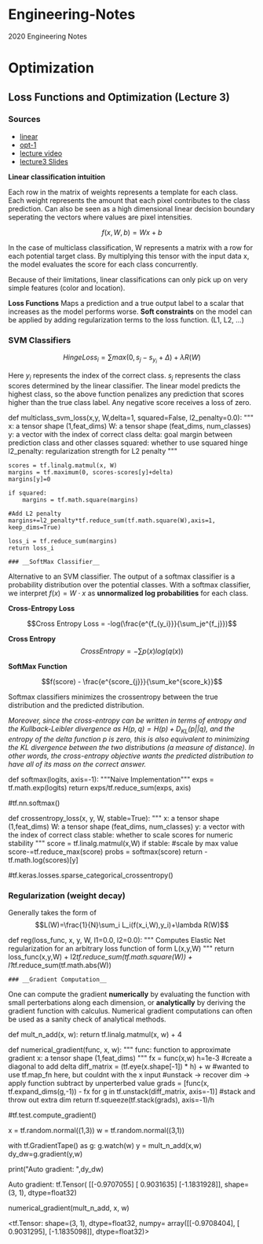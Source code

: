 # Engineering-Notes
2020 Engineering Notes
# Optimization

## Loss Functions and Optimization (Lecture 3)

### Sources
- [linear](http://cs231n.github.io/linear-classify/)
- [opt-1](http://cs231n.github.io/optimization-1/)
- [lecture video](https://www.youtube.com/watch?v=h7iBpEHGVNc&list=PL3FW7Lu3i5JvHM8ljYj-zLfQRF3EO8sYv&index=4&t=0s)
- [lecture3 Slides](http://cs231n.stanford.edu/slides/2019/cs231n_2019_lecture03.pdf)

__Linear classification intuition__ 

Each row in the matrix of weights represents a template for each class. Each weight represents the amount that each pixel contributes to the class prediction. Can also be seen as a high dimensional linear decision boundary seperating the vectors where values are pixel intensities.

$$f(x,W,b)=Wx+b$$

In the case of multiclass classification, W represents a matrix with a row for each potential target class. By multiplying this tensor with the input data x, the model evaluates the score for each class concurrently.

Because of their limitations, linear classifications can only pick up on very simple features (color and location).

__Loss Functions__ Maps a prediction and a true output label to a scalar that increases as the model performs worse. __Soft constraints__ on the model can be applied by adding regularization terms to the loss function. (L1, L2, ...) 

### __SVM Classifiers__

$$Hinge Loss_i = \sum max(0,s_j-s_{y_i}+\Delta)+\lambda R(W)$$

Here $y_i$ represents the index of the correct class. $s_j$ represents the class scores determined by the linear classifier. The linear model predicts the highest class, so the above function penalizes any prediction that scores higher than the true class label. Any negative score receives a loss of zero.

def multiclass_svm_loss(x,y, W,delta=1, squared=False, l2_penalty=0.0):
    """
    x: a tensor shape (1,feat_dims)
    W: a tensor shape (feat_dims, num_classes)
    y: a vector with the index of correct class 
    delta: goal margin between prediction class and other classes
    squared: whether to use squared hinge
    l2_penalty: regularization strength for L2 penalty
    """
   
    scores = tf.linalg.matmul(x, W)
    margins = tf.maximum(0, scores-scores[y]+delta)
    margins[y]=0
    
    if squared:
        margins = tf.math.square(margins)
        
    #Add L2 penalty    
    margins+=l2_penalty*tf.reduce_sum(tf.math.square(W),axis=1, keep_dims=True)
    
    loss_i = tf.reduce_sum(margins)
    return loss_i
    
    ### __SoftMax Classifier__
Alternative to an SVM classifier. The output of a softmax classifier is a probability distribution over the potential classes. With a softmax classifier, we interpret $f(x)=W\cdot x$ as __unnormalized log probabilities__ for each class.

__Cross-Entropy Loss__

$$Cross Entropy Loss = -log(\frac{e^{f_{y_i}}}{\sum_je^{f_j}})$$


__Cross Entropy__
$$Cross Entropy = -\sum p(x)log(q(x))$$

__SoftMax Function__

$$f(score) - \frac{e^{score_{j}}}{\sum_ke^{score_k}}$$

Softmax classifiers minimizes the crossentropy between the true distribution and the predicted distribution.

*Moreover, since the cross-entropy can be written in terms of entropy and the Kullback-Leibler divergence as $H(p,q)=H(p)+D_{KL}(p||q)$, and the entropy of the delta function p is zero, this is also equivalent to minimizing the KL divergence between the two distributions (a measure of distance). In other words, the cross-entropy objective wants the predicted distribution to have all of its mass on the correct answer.*


def softmax(logits, axis=-1):
    """Naive Implementation"""
    exps = tf.math.exp(logits)
    return exps/tf.reduce_sum(exps, axis)

#tf.nn.softmax()


def crossentropy_loss(x, y, W, stable=True):
    """
    x: a tensor shape (1,feat_dims)
    W: a tensor shape (feat_dims, num_classes)
    y: a vector with the index of correct class
    stable: whether to scale scores for numeric stability
    """
    score = tf.linalg.matmul(x,W)
    if stable: #scale by max value
        score-=tf.reduce_max(score)
    probs = softmax(score)
    return -tf.math.log(scores)[y]

#tf.keras.losses.sparse_categorical_crossentropy()


### Regularization (weight decay)

Generally takes the form of
$$L(W)=\frac{1}{N}\sum_i L_i(f(x_i,W),y_i)+\lambda R(W)$$

def reg(loss_func, x, y, W, l1=0.0, l2=0.0):
    """
    Computes Elastic Net regularization for an arbitrary loss function of
    form L(x,y,W)
    """
    return loss_func(x,y,W) + l2*tf.reduce_sum(tf.math.square(W)) + l1*tf.reduce_sum(tf.math.abs(W))
    
    ### __Gradient Computation__ 

One can compute the gradient __numerically__ by evaluating the function with small perterbations along each dimension, or __analytically__ by deriving the gradient function with calculus. Numerical gradient computations can often be used as a sanity check of analytical methods.


def mult_n_add(x, w):
    return tf.linalg.matmul(x, w) + 4

def numerical_gradient(func, x, w):
    """
    func: function to approximate gradient
    x: a tensor shape (1,feat_dims)
    """
    fx = func(x,w)
    h=1e-3
    #create a diagonal to add delta
    diff_matrix = (tf.eye(x.shape[-1]) * h) + w
    #wanted to use tf.map_fn here, but couldnt with the x input
    #unstack -> recover dim -> apply function subtract by unperterbed value
    grads = [func(x, tf.expand_dims(g,-1)) - fx for g in tf.unstack(diff_matrix, axis=-1)]
    #stack and throw out extra dim
    return tf.squeeze(tf.stack(grads), axis=-1)/h
    
#tf.test.compute_gradient()

x = tf.random.normal((1,3))
w = tf.random.normal((3,1))

with tf.GradientTape() as g:
    g.watch(w)
    y = mult_n_add(x,w)
dy_dw=g.gradient(y,w)
    
print("Auto gradient: ",dy_dw)

Auto gradient:  tf.Tensor(
[[-0.9707055]
 [ 0.9031635]
 [-1.1831928]], shape=(3, 1), dtype=float32)
 
 numerical_gradient(mult_n_add, x, w)
 
 <tf.Tensor: shape=(3, 1), dtype=float32, numpy=
array([[-0.9708404],
       [ 0.9031295],
       [-1.1835098]], dtype=float32)>
       
       
